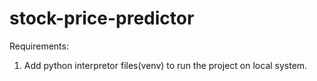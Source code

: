 # stock-price-predictor

Requirements:
1. Add python interpretor files(venv) to run the project on local system.

